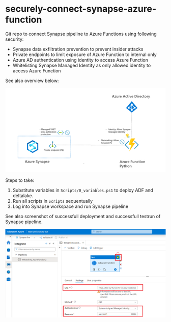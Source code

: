 # securely-connect-synapse-azure-function

Git repo to connect Synapse pipeline to Azure Functions using following security:

- Synapse data exfiltration prevention to prevent insider attacks
- Private endpoints to limit exposure of Azure Function to internal only
- Azure AD authentication using identity to access Azure Function
- Whitelisting Synapse Managed Identity as only allowed identity to access Azure Function

See also overview below:

![Architecture](Scripts/overview_connect_synapse_azure_functions.png)

Steps to take:

1. Substitute variables in ```Scripts/0_variables.ps1``` to deploy ADF and deltalake.
2. Run all scripts in ```Scripts``` sequentually
3. Log into Synapse workspace and run Synapse pipeline

See also screenshot of successfull deployment and successfull testrun of Synapse pipeline.

![Architecture](Scripts/successful_deployment_run_Synapse_pipeline.png)